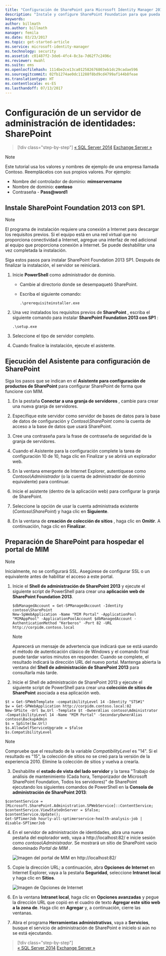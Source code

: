 ```yaml
---
title: "Configuración de SharePoint para Microsoft Identity Manager 2016 | Microsoft Docs"
description: "Instale y configure SharePoint Foundation para que pueda hospedar la página del portal de MIM."
keywords: 
author: billmath
ms.author: billmath
manager: femila
ms.date: 03/23/2017
ms.topic: get-started-article
ms.service: microsoft-identity-manager
ms.technology: security
ms.assetid: c01487f2-3de6-4fc4-8c3a-7d62f7c2496c
ms.reviewer: mwahl
ms.suite: ems
ms.openlocfilehash: 1114be2ce13ca012582676803eb1dc29cadae596
ms.sourcegitcommit: 02fb1274ae0dc11288f8bd9cd4799af144b8feae
ms.translationtype: HT
ms.contentlocale: es-ES
ms.lasthandoff: 07/13/2017
---
```

# <a name="set-up-an-identity-management-server-sharepoint"></a>Configuración de un servidor de administración de identidades: SharePoint

>[!div class="step-by-step"]
[« SQL Server 2014](prepare-server-sql2014.md)
[Exchange Server »](prepare-server-exchange.md)

> [!NOTE]
> Este tutorial usa los valores y nombres de ejemplo de una empresa llamada Contoso. Reemplácelos con sus propios valores. Por ejemplo:
> - Nombre del controlador de dominio: **mimservername**
> - Nombre de dominio: **contoso**
> - Contraseña - **Pass@word1**


## <a name="install-sharepoint-foundation-2013-with-sp1"></a>Instale **SharePoint Foundation 2013 con SP1**.

> [!NOTE]
> El programa de instalación requiere una conexión a Internet para descargar los requisitos previos. Si el equipo está en una red virtual que no proporciona conectividad a Internet, agregue una interfaz de red adicional al equipo que proporciona conexión a Internet. Se puede deshabilitar una vez completada la instalación.

Siga estos pasos para instalar SharePoint Foundation 2013 SP1. Después de finalizar la instalación, el servidor se reiniciará.

1.  Inicie **PowerShell** como administrador de dominio.

    -   Cambie al directorio donde se desempaquetó SharePoint.

    -   Escriba el siguiente comando:

        ```
        .\prerequisiteinstaller.exe
        ```

2.  Una vez instalados los requisitos previos de **SharePoint** , escriba el siguiente comando para instalar **SharePoint Foundation 2013 con SP1** :

    ```
    .\setup.exe
    ```

3.  Seleccione el tipo de servidor completo.

4.  Cuando finalice la instalación, ejecute el asistente.

## <a name="run-the-wizard-to-configure-sharepoint"></a>Ejecución del Asistente para configuración de SharePoint

Siga los pasos que se indican en el **Asistente para configuración de productos de SharePoint** para configurar SharePoint de forma que funcione con MIM.

1. En la pestaña **Conectar a una granja de servidores** , cambie para crear una nueva granja de servidores.

2. Especifique este servidor como servidor de bases de datos para la base de datos de configuración y *Contoso\SharePoint* como la cuenta de acceso a la base de datos que usará SharePoint.

3. Cree una contraseña para la frase de contraseña de seguridad de la granja de servidores.

4. Cuando el Asistente para la configuración complete la tarea de configuración 10 de 10, haga clic en Finalizar y se abrirá un explorador web.

5. En la ventana emergente de Internet Explorer, autentíquese como *Contoso\Administrador* (o la cuenta de administrador de dominio equivalente) para continuar.

6. Inicie el asistente (dentro de la aplicación web) para configurar la granja de SharePoint.

7. Seleccione la opción de usar la cuenta administrada existente (*Contoso\SharePoint*) y haga clic en **Siguiente**.

8. En la ventana de **creación de colección de sitios** , haga clic en **Omitir**.  A continuación, haga clic en **Finalizar**.

## <a name="prepare-sharepoint-to-host-the-mim-portal"></a>Preparación de SharePoint para hospedar el portal de MIM

> [!NOTE]
> Inicialmente, no se configurará SSL. Asegúrese de configurar SSL o un equivalente antes de habilitar el acceso a este portal.

1. Inicie el **Shell de administración de SharePoint 2013** y ejecute el siguiente script de PowerShell para crear una **aplicación web de SharePoint Foundation 2013**.

    ```
    $dbManagedAccount = Get-SPManagedAccount -Identity contoso\SharePoint
    New-SpWebApplication -Name "MIM Portal" -ApplicationPool "MIMAppPool" -ApplicationPoolAccount $dbManagedAccount -AuthenticationMethod "Kerberos" -Port 82 -URL http://corpidm.contoso.local
    ```

    > [!NOTE]
    > Aparecerá un mensaje de advertencia que indicará que se está usando el método de autenticación clásico de Windows y el comando final puede tardar varios minutos en responder. Cuando se complete, el resultado indicará la dirección URL del nuevo portal. Mantenga abierta la ventana del **Shell de administración de SharePoint 2013** para consultarla más tarde.

2. Inicie el Shell de administración de SharePoint 2013 y ejecute el siguiente script de PowerShell para crear una **colección de sitios de SharePoint** asociada a esa aplicación web.

  ```
  $t = Get-SPWebTemplate -compatibilityLevel 14 -Identity "STS#1"
  $w = Get-SPWebApplication http://corpidm.contoso.local:82
  New-SPSite -Url $w.Url -Template $t -OwnerAlias contoso\Administrator
  -CompatibilityLevel 14 -Name "MIM Portal" -SecondaryOwnerAlias contoso\BackupAdmin
  $s = SpSite($w.Url)
  $s.AllowSelfServiceUpgrade = $false
  $s.CompatibilityLevel
  ```

  > [!NOTE]
  > Compruebe que el resultado de la variable *CompatibilityLevel* es "14". Si el resultado es "15", la colección de sitios no se creó para la versión de la experiencia 2010. Elimine la colección de sitios y vuelva a crearla.

3. Deshabilite el **estado de vista del lado servidor** y la tarea "Trabajo de análisis de mantenimiento (Cada hora, Temporizador de Microsoft SharePoint Foundation, Todos los servidores)" de SharePoint ejecutando los siguientes comandos de PowerShell en la **Consola de administración de SharePoint 2013**:

  ```
  $contentService = [Microsoft.SharePoint.Administration.SPWebService]::ContentService;
  $contentService.ViewStateOnServer = $false;
  $contentService.Update();
  Get-SPTimerJob hourly-all-sptimerservice-health-analysis-job | disable-SPTimerJob
  ```

4. En el servidor de administración de identidades, abra una nueva pestaña del explorador web, vaya a http://localhost:82/ e inicie sesión como *contoso\Administrador*.  Se mostrará un sitio de SharePoint vacío denominado *Portal de MIM* .

    ![Imagen del portal de MIM en http://localhost:82/](media/MIM-DeploySP1.png)

5. Copie la dirección URL; a continuación, abra **Opciones de Internet** en Internet Explorer, vaya a la pestaña **Seguridad**, seleccione **Intranet local** y haga clic en **Sitios**.

    ![Imagen de Opciones de Internet](media/MIM-DeploySP2.png)

6. En la ventana **Intranet local**, haga clic en **Opciones avanzadas** y pegue la dirección URL que copió en el cuadro de texto **Agregar este sitio web a la zona de**. Haga clic en **Agregar** y, a continuación, cierre las ventanas.

7. Abra el programa **Herramientas administrativas**, vaya a **Servicios**, busque el servicio de administración de SharePoint e inícielo si aún no se está ejecutando.

>[!div class="step-by-step"]  
[« SQL Server 2014](prepare-server-sql2014.md)
[Exchange Server »](prepare-server-exchange.md)
